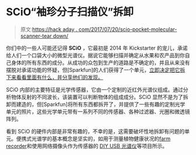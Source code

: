 # SCiO“袖珍分子扫描仪”拆卸

> 原文:[https://hack aday . com/2017/07/20/scio-pocket-molecular-scanner-tear down/](https://hackaday.com/2017/07/20/scio-pocket-molecular-scanner-teardown/)

你们中的一些人可能还记得 **SCiO** ，它最初是 2014 年 Kickstarter 的宠儿，承诺给人们一个口袋大小的微型光谱仪。据说它能够扫描并确定从水果和农产品到你自己身体的所有东西的成分。从成功的众包到生产的道路是不确定的，并且从来没有摆脱对承诺功能的怀疑，但[Sparkfun]的人们获得了一个单元，[立即决定把它拆下来看看里面有什么，并分享他们的发现。](https://learn.sparkfun.com/tutorials/scio-pocket-molecular-scanner-teardown-)

SCiO 内部的主要特征是光学传感器，它由一个定制的近红外光谱仪组成。通过分析物体反射的不同波长，该装置可以判断物体的组成成分。SCiO 显然不是为了拆卸而建造的，但[Sparkfun]将所有东西都拆开了，并提供了一些有趣的定制光学单元的照片，这些光学单元带有一系列不同的传感器、各种过滤器、光圈和微透镜阵列。

看到 SCiO 的硬件内部是非常有趣的，不幸的是，这需要破坏性地拆卸有问题的单元。便携式光谱学的基本概念是坚实的，如用于测量植物健康状况的[farm recorder](http://hackaday.com/2017/07/13/hackaday-prize-entry-farmcorder-delivers-crop-data-for-improved-yields/)和使用网络摄像头作为传感器的 [DIY USB 光谱仪](http://hackaday.com/2014/07/31/diy-usb-spectrometer-actually-works/)等项目所示。